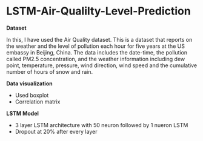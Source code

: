 # LSTM-Air-Qualilty-Level-Prediction
  
**Dataset**
 
In this, I have used the Air Quality dataset. This is a dataset that reports on the weather and the level of pollution each hour for five years at the US embassy in Beijing, China. The data includes the date-time, the pollution called PM2.5 concentration, and the weather information including dew point, temperature, pressure, wind direction, wind speed and the cumulative number of hours of snow and rain.

**Data visualization**

- Used boxplot
- Correlation matrix

**LSTM Model**

- 3 layer LSTM architecture with 50 neuron followed by 1 nueron LSTM
- Dropout at 20% after every layer
